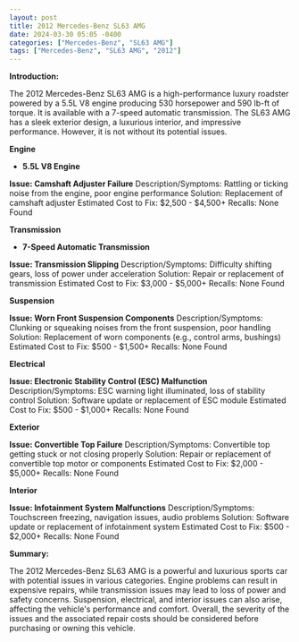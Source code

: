 ```yaml
---
layout: post
title: 2012 Mercedes-Benz SL63 AMG
date: 2024-03-30 05:05 -0400
categories: ["Mercedes-Benz", "SL63 AMG"]
tags: ["Mercedes-Benz", "SL63 AMG", "2012"]
---
```

**Introduction:**

The 2012 Mercedes-Benz SL63 AMG is a high-performance luxury roadster powered by a 5.5L V8 engine producing 530 horsepower and 590 lb-ft of torque. It is available with a 7-speed automatic transmission. The SL63 AMG has a sleek exterior design, a luxurious interior, and impressive performance. However, it is not without its potential issues.

**Engine**

* **5.5L V8 Engine**

**Issue: Camshaft Adjuster Failure**
Description/Symptoms: Rattling or ticking noise from the engine, poor engine performance
Solution: Replacement of camshaft adjuster
Estimated Cost to Fix: $2,500 - $4,500+
Recalls: None Found

**Transmission**

* **7-Speed Automatic Transmission**

**Issue: Transmission Slipping**
Description/Symptoms: Difficulty shifting gears, loss of power under acceleration
Solution: Repair or replacement of transmission
Estimated Cost to Fix: $3,000 - $5,000+
Recalls: None Found

**Suspension**

**Issue: Worn Front Suspension Components**
Description/Symptoms: Clunking or squeaking noises from the front suspension, poor handling
Solution: Replacement of worn components (e.g., control arms, bushings)
Estimated Cost to Fix: $500 - $1,500+
Recalls: None Found

**Electrical**

**Issue: Electronic Stability Control (ESC) Malfunction**
Description/Symptoms: ESC warning light illuminated, loss of stability control
Solution: Software update or replacement of ESC module
Estimated Cost to Fix: $500 - $1,000+
Recalls: None Found

**Exterior**

**Issue: Convertible Top Failure**
Description/Symptoms: Convertible top getting stuck or not closing properly
Solution: Repair or replacement of convertible top motor or components
Estimated Cost to Fix: $2,000 - $5,000+
Recalls: None Found

**Interior**

**Issue: Infotainment System Malfunctions**
Description/Symptoms: Touchscreen freezing, navigation issues, audio problems
Solution: Software update or replacement of infotainment system
Estimated Cost to Fix: $500 - $2,000+
Recalls: None Found

**Summary:**

The 2012 Mercedes-Benz SL63 AMG is a powerful and luxurious sports car with potential issues in various categories. Engine problems can result in expensive repairs, while transmission issues may lead to loss of power and safety concerns. Suspension, electrical, and interior issues can also arise, affecting the vehicle's performance and comfort. Overall, the severity of the issues and the associated repair costs should be considered before purchasing or owning this vehicle.
